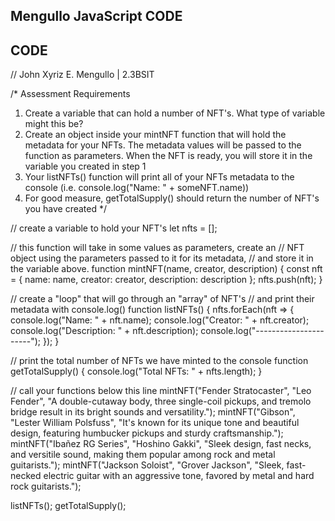 ## Mengullo JavaScript CODE

## CODE

// John Xyriz E. Mengullo | 2.3BSIT

/*
Assessment Requirements
1. Create a variable that can hold a number of NFT's. What type of variable might this be?
2. Create an object inside your mintNFT function that will hold the metadata for your NFTs. 
   The metadata values will be passed to the function as parameters. When the NFT is ready, 
   you will store it in the variable you created in step 1
3. Your listNFTs() function will print all of your NFTs metadata to the console (i.e. console.log("Name: " + someNFT.name))
4. For good measure, getTotalSupply() should return the number of NFT's you have created
*/

// create a variable to hold your NFT's
let nfts = [];

// this function will take in some values as parameters, create an
// NFT object using the parameters passed to it for its metadata, 
// and store it in the variable above.
function mintNFT(name, creator, description) {
    const nft = {
        name: name,
        creator: creator,
        description: description
    };
    nfts.push(nft);
}

// create a "loop" that will go through an "array" of NFT's
// and print their metadata with console.log()
function listNFTs() {
    nfts.forEach(nft => {
        console.log("Name: " + nft.name);
        console.log("Creator: " + nft.creator);
        console.log("Description: " + nft.description);
        console.log("----------------------");
    });
}

// print the total number of NFTs we have minted to the console
function getTotalSupply() {
    console.log("Total NFTs: " + nfts.length);
}

// call your functions below this line
mintNFT("Fender Stratocaster", "Leo Fender", "A double-cutaway body, three single-coil pickups, and tremolo bridge result in its bright sounds and versatility.");
mintNFT("Gibson", "Lester William Polsfuss", "It's known for its unique tone and beautiful design, featuring humbucker pickups and sturdy craftsmanship.");
mintNFT("Ibañez RG Series", "Hoshino Gakki", "Sleek design, fast necks, and versitile sound, making them popular among rock and metal guitarists.");
mintNFT("Jackson Soloist", "Grover Jackson", "Sleek, fast-necked electric guitar with an aggressive tone, favored by metal and hard rock guitarists.");

listNFTs();
getTotalSupply();
